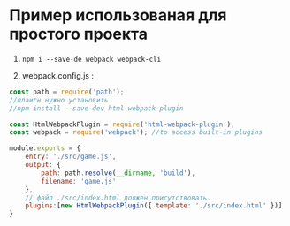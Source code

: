 # Пример использованая для простого проекта

1. ```npm i --save-de webpack webpack-cli```

2. webpack.config.js :

```javascript
const path = require('path');
//плаигн нужно установить 
//npm install --save-dev html-webpack-plugin

const HtmlWebpackPlugin = require('html-webpack-plugin');
const webpack = require('webpack'); //to access built-in plugins

module.exports = {
    entry: './src/game.js',
    output: {
        path: path.resolve(__dirname, 'build'),
        filename: 'game.js'
    },
    // файл ./src/index.html должен присутствовать.
    plugins:[new HtmlWebpackPlugin({ template: './src/index.html' })]    
}
```